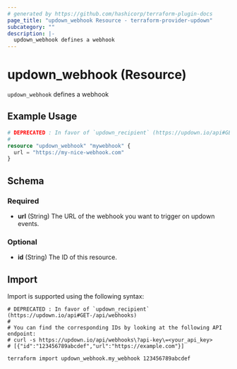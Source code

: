 ```yaml
---
# generated by https://github.com/hashicorp/terraform-plugin-docs
page_title: "updown_webhook Resource - terraform-provider-updown"
subcategory: ""
description: |-
  updown_webhook defines a webhook
---
```


# updown_webhook (Resource)

`updown_webhook` defines a webhook

## Example Usage

```terraform
# DEPRECATED : In favor of `updown_recipient` (https://updown.io/api#GET-/api/webhooks)
#
resource "updown_webhook" "mywebhook" {
  url = "https://my-nice-webhook.com"
}
```

<!-- schema generated by tfplugindocs -->
## Schema

### Required

- **url** (String) The URL of the webhook you want to trigger on updown events.

### Optional

- **id** (String) The ID of this resource.

## Import

Import is supported using the following syntax:

```shell
# DEPRECATED : In favor of `updown_recipient` (https://updown.io/api#GET-/api/webhooks)
#
# You can find the corresponding IDs by looking at the following API endpoint:
# curl -s https://updown.io/api/webhooks\?api-key\=<your_api_key>
# [{"id":"123456789abcdef","url":"https://example.com"}]

terraform import updown_webhook.my_webhook 123456789abcdef
```
